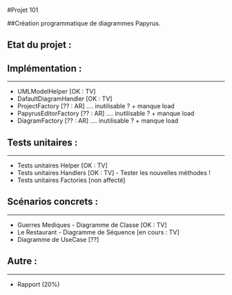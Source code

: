 #Projet 101

##Création programmatique de diagrammes Papyrus.

Etat du projet :
----------------

Implémentation :
----------------
----------------

+ UMLModelHelper		[OK : TV]
+ DafaultDiagramHandler		[OK : TV] 
+ ProjectFactory  		[?? : AR] .... inutilisable ? + manque load
+ PapyrusEditorFactory 		[?? : AR] .... inutilisable ? + manque load
+ DiagramFactory 		[?? : AR] .... inutilisable ? + manque load


Tests unitaires :
-----------------
-----------------
+ Tests unitaires Helper	[OK : TV]
+ Tests unitaires Handlers	[OK : TV] - Tester les nouvelles méthodes !
+ Tests unitaires Factories	[non affecté]

Scénarios concrets :
-------------
-------------
+ Guerres Mediques - Diagramme de Classe [OK : TV]
+ Le Restaurant - Diagramme de Séquence [en cours : TV]
+ Diagramme de UseCase [??]

Autre :
-------
-------
+ Rapport (20%)